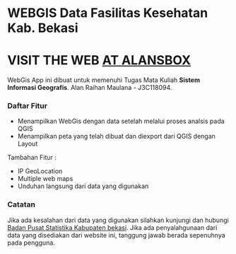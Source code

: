 # WEBGIS Data Fasilitas Kesehatan Kab. Bekasi
# VISIT THE WEB [AT ALANSBOX](https://gis.alansbox.online/)
WebGis App ini dibuat untuk memenuhi Tugas Mata Kuliah **Sistem Informasi Geografis**.
Alan Raihan Maulana - J3C118094.
### Daftar Fitur

  - Menampilkan WebGis dengan data setelah melalui proses analsis pada QGIS
  - Menampilkan peta yang telah dibuat dan diexport dari QGIS dengan Layout


Tambahan Fitur :
  - IP GeoLocation
  - Multiple web maps
  - Unduhan langsung dari data yang digunakan

  
### Catatan

  Jika ada kesalahan dari data yang digunakan silahkan kunjungi dan hubungi [Badan Pusat Statistika Kabupaten bekasi](https://bekasikab.bps.go.id/).
  Jika ada penyalahgunaan dari data yang disediakan dari website ini, tanggung jawab berada sepenuhnya pada pengguna.
